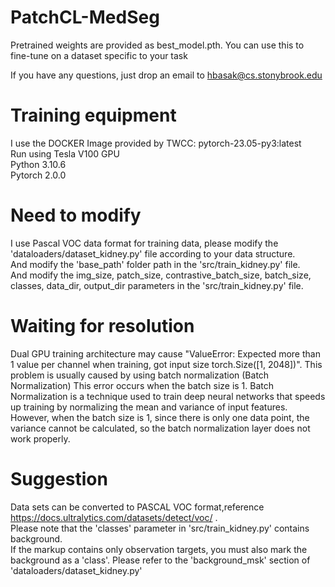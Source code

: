 # PatchCL-MedSeg

Pretrained weights are provided as best_model.pth.
You can use this to fine-tune on a dataset specific to your task

If you have any questions, just drop an email to hbasak@cs.stonybrook.edu

# Training equipment
I use the DOCKER Image provided by TWCC: pytorch-23.05-py3:latest  
Run using Tesla V100 GPU  
Python 3.10.6  
Pytorch 2.0.0  

# Need to modify
I use Pascal VOC data format for training data, please modify the 'dataloaders/dataset_kidney.py' file according to your data structure.  
And modify the 'base_path' folder path in the 'src/train_kidney.py' file.  
And modify the img_size, patch_size, contrastive_batch_size, batch_size, classes, data_dir, output_dir parameters in the 'src/train_kidney.py' file.

# Waiting for resolution
Dual GPU training architecture may cause "ValueError: Expected more than 1 value per channel when training, got input size torch.Size([1, 2048])". This problem is usually caused by using batch normalization (Batch Normalization) This error occurs when the batch size is 1. Batch Normalization is a technique used to train deep neural networks that speeds up training by normalizing the mean and variance of input features. However, when the batch size is 1, since there is only one data point, the variance cannot be calculated, so the batch normalization layer does not work properly.

# Suggestion
Data sets can be converted to PASCAL VOC format,reference https://docs.ultralytics.com/datasets/detect/voc/ .  
Please note that the 'classes' parameter in 'src/train_kidney.py' contains background.  
If the markup contains only observation targets, you must also mark the background as a 'class'. Please refer to the 'background_msk' section of 'dataloaders/dataset_kidney.py'
